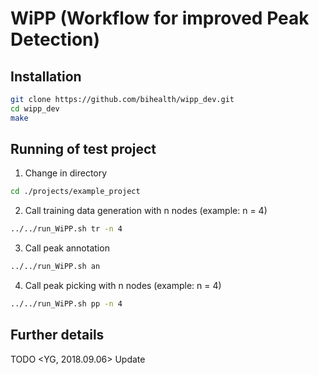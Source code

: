 # WiPP (Workflow for improved Peak Detection)


## Installation
```bash
git clone https://github.com/bihealth/wipp_dev.git
cd wipp_dev
make
```

## Running of test project

1. Change in directory
```bash
cd ./projects/example_project
```
2. Call training data generation with n nodes (example: n = 4)
```bash
../../run_WiPP.sh tr -n 4 
```
3. Call peak annotation
```bash
../../run_WiPP.sh an
```
4. Call peak picking with n nodes (example: n = 4)
```bash
../../run_WiPP.sh pp -n 4 
```
## Further details
TODO <YG, 2018.09.06> Update
